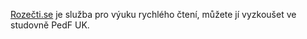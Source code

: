 
[Rozečti.se](http://www.rozectise.cz) je služba pro výuku rychlého čtení, můžete jí vyzkoušet ve studovně PedF UK.
